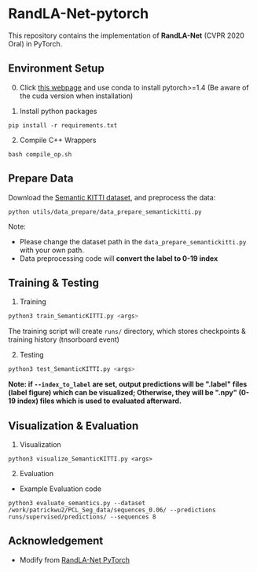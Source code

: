 # RandLA-Net-pytorch

This repository contains the implementation of **RandLA-Net** (CVPR 2020 Oral) in PyTorch.

## Environment Setup

0. Click [this webpage](https://pytorch.org/get-started/locally/) and use conda to install pytorch>=1.4 (Be aware of the cuda version when installation)

1. Install python packages

```
pip install -r requirements.txt
```

2. Compile C++ Wrappers

```
bash compile_op.sh
```

## Prepare Data

Download the [Semantic KITTI dataset](http://semantic-kitti.org/dataset.html#download), and preprocess the data:

```
python utils/data_prepare/data_prepare_semantickitti.py
```
Note: 
- Please change the dataset path in the `data_prepare_semantickitti.py` with your own path.
- Data preprocessing code will **convert the label to 0-19 index**

## Training & Testing

1. Training

```bash
python3 train_SemanticKITTI.py <args>
```

The training script will create `runs/` directory, which stores checkpoints & training history (tnsorboard event)

2. Testing

```bash
python3 test_SemanticKITTI.py <args>
```
**Note: if `--index_to_label` are set, output predictions will be ".label" files (label figure) which can be visualized; Otherwise, they will be ".npy" (0-19 index) files which is used to evaluated afterward.**

## Visualization & Evaluation

1. Visualization

```
python3 visualize_SemanticKITTI.py <args>
```

2. Evaluation

- Example Evaluation code
```
python3 evaluate_semantics.py --dataset /work/patrickwu2/PCL_Seg_data/sequences_0.06/ --predictions runs/supervised/predictions/ --sequences 8
```

## Acknowledgement

- Modify from [RandLA-Net PyTorch](https://github.com/qiqihaer/RandLA-Net-pytorch)
